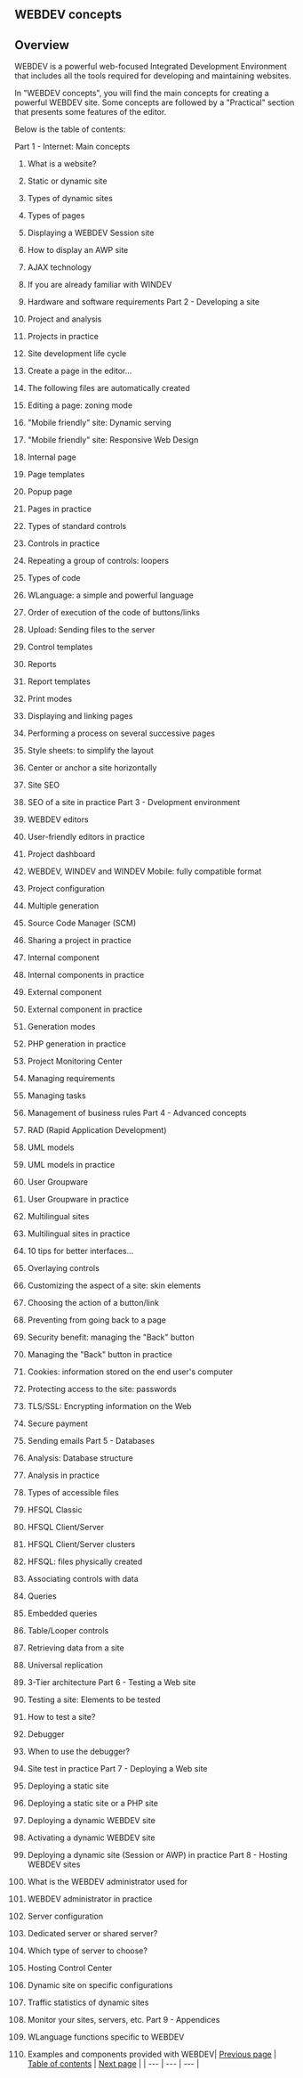 
## WEBDEV concepts
<a name="NOTE1"></a>
<a name="NOTE1_1"></a>


## Overview
<a name="overview_ELTTEXTE000047"></a>
WEBDEV is a powerful web-focused Integrated Development Environment that includes all the tools required for developing and maintaining websites. 

In "WEBDEV concepts", you will find the main concepts for creating a powerful WEBDEV site. 
Some concepts are followed by a "Practical" section that presents some features of the editor.

Below is the table of contents: 

Part 1 - Internet: Main concepts

1. What is a website?
2. Static or dynamic site
3. Types of dynamic sites
4. Types of pages
5. Displaying a WEBDEV Session site
6. How to display an AWP site
7. AJAX technology
8. If you are already familiar with WINDEV
9. Hardware and software requirements
Part 2 - Developing a site

1. Project and analysis
2. Projects in practice
3. Site development life cycle
4. Create a page in the editor...
5. The following files are automatically created
6. Editing a page: zoning mode
7. "Mobile friendly" site: Dynamic serving
8. "Mobile friendly" site: Responsive Web Design
9. Internal page
10. Page templates
11. Popup page
12. Pages in practice
13. Types of standard controls
14. Controls in practice
15. Repeating a group of controls: loopers
16. Types of code
17. WLanguage: a simple and powerful language
18. Order of execution of the code of buttons/links
19. Upload: Sending files to the server
20. Control templates
21. Reports
22. Report templates
23. Print modes
24. Displaying and linking pages
25. Performing a process on several successive pages
26. Style sheets: to simplify the layout
27. Center or anchor a site horizontally
28. Site SEO
29. SEO of a site in practice
Part 3 - Dvelopment environment

1. WEBDEV editors
2. User-friendly editors in practice
3. Project dashboard
4. WEBDEV, WINDEV and WINDEV Mobile: fully compatible format
5. Project configuration
6. Multiple generation
7. Source Code Manager (SCM)
8. Sharing a project in practice
9. Internal component
10. Internal components in practice
11. External component
12. External component in practice
13. Generation modes
14. PHP generation in practice
15. Project Monitoring Center
16. Managing requirements
17. Managing tasks
18. Management of business rules
Part 4 - Advanced concepts

1. RAD (Rapid Application Development)
2. UML models
3. UML models in practice
4. User Groupware
5. User Groupware in practice
6. Multilingual sites
7. Multilingual sites in practice
8. 10 tips for better interfaces...
9. Overlaying controls
10. Customizing the aspect of a site: skin elements
11. Choosing the action of a button/link
12. Preventing from going back to a page
13. Security benefit: managing the "Back" button
14. Managing the "Back" button in practice
15. Cookies: information stored on the end user's computer
16. Protecting access to the site: passwords
17. TLS/SSL: Encrypting information on the Web
18. Secure payment
19. Sending emails
Part 5 - Databases

1. Analysis: Database structure
2. Analysis in practice
3. Types of accessible files
4. HFSQL Classic
5. HFSQL Client/Server
6. HFSQL Client/Server clusters
7. HFSQL: files physically created
8. Associating controls with data
9. Queries
10. Embedded queries
11. Table/Looper controls
12. Retrieving data from a site
13. Universal replication
14. 3-Tier architecture
Part 6 - Testing a Web site

1. Testing a site: Elements to be tested
2. How to test a site?
3. Debugger
4. When to use the debugger?
5. Site test in practice
Part 7 - Deploying a Web site

1. Deploying a static site
2. Deploying a static site or a PHP site
3. Deploying a dynamic WEBDEV site
4. Activating a dynamic WEBDEV site
5. Deploying a dynamic site (Session or AWP) in practice
Part 8 - Hosting WEBDEV sites

1. What is the WEBDEV administrator used for
2. WEBDEV administrator in practice
3. Server configuration
4. Dedicated server or shared server?
5. Which type of server to choose?
6. Hosting Control Center
7. Dynamic site on specific configurations
8. Traffic statistics of dynamic sites
9. Monitor your sites, servers, etc.
Part 9 - Appendices

1. WLanguage functions specific to WEBDEV
2. Examples and components provided with WEBDEV| [Previous page](../Concepts_WB/1410087101.md) | [Table of contents](../Concepts_WB/1410087102.md) | [Next page](../Concepts_WB/1410087103.md) |
| --- | --- | --- |





